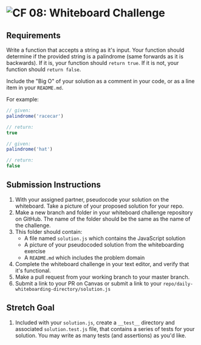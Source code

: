 ![CF](https://camo.githubusercontent.com/70edab54bba80edb7493cad3135e9606781cbb6b/687474703a2f2f692e696d6775722e636f6d2f377635415363382e706e67) 08: Whiteboard Challenge
===

## Requirements
Write a function that accepts a string as it's input.  Your function should determine if the provided string is a palindrome (same forwards as it is backwards).  If it is, your function should `return true`. If it is not, your function should `return false`.

Include the "Big O" of your solution as a comment in your code, or as a line item in your `README.md`. 

For example:

``` javascript
// given:
palindrome('racecar')

// return:
true

// given:
palindrome('hat')

// return:
false
```

## Submission Instructions

1. With your assigned partner, pseudocode your solution on the whiteboard. Take a picture of your proposed solution for your repo.
1. Make a new branch and folder in your whiteboard challenge repository on GitHub. The name of the folder should be the same as the name of the challenge.
1. This folder should contain:
	- A file named `solution.js` which contains the JavaScript solution
	- A picture of your pseudocoded solution from the whiteboarding exercise
	- A `README.md` which includes the problem domain
1. Complete the whiteboard challenge in your text editor, and verify that it's functional.
1. Make a pull request from your working branch to your master branch.
1. Submit a link to your PR on Canvas or submit a link to your `repo/daily-whiteboarding-directory/solution.js`

## Stretch Goal

1. Included with your `solution.js`, create a `__test__` directory and associated `solution.test.js` file, that contains a series of tests for your solution.  You may write as many tests (and assertions) as you'd like.